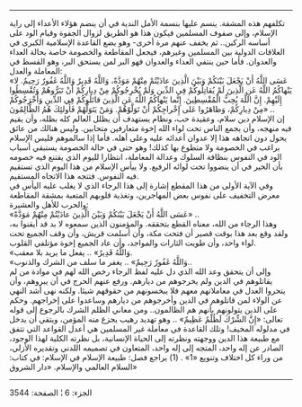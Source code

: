 ------------------------------------------------------------------------

تكلفهم هذه المشقة. ينسم عليها بنسمة الأمل الندية في أن ينضم هؤلاء
الأعداء إلى راية الإسلام، وإلى صفوف المسلمين فيكون هذا هو الطريق لزوال
الجفوة وقيام الود على أساسه الركين.. ثم يخفف عنهم مرة أخرى- وهو يضع
القاعدة الإسلامية الكبرى في العلاقات الدولية بين المسلمين وغيرهم، فيجعل
المقاطعة والخصومة خاصة بحالة العداء والعدوان. فأما حين ينتفي العداء
والعدوان فهو البر لمن يستحق البر، وهو القسط في المعاملة والعدل:  
«عَسَى اللَّهُ أَنْ يَجْعَلَ بَيْنَكُمْ وَبَيْنَ الَّذِينَ عادَيْتُمْ مِنْهُمْ مَوَدَّةً، وَاللَّهُ قَدِيرٌ وَاللَّهُ
غَفُورٌ رَحِيمٌ. لا يَنْهاكُمُ اللَّهُ عَنِ الَّذِينَ لَمْ يُقاتِلُوكُمْ فِي الدِّينِ وَلَمْ يُخْرِجُوكُمْ مِنْ
دِيارِكُمْ أَنْ تَبَرُّوهُمْ وَتُقْسِطُوا إِلَيْهِمْ. إِنَّ اللَّهَ يُحِبُّ الْمُقْسِطِينَ. إِنَّما يَنْهاكُمُ اللَّهُ
عَنِ الَّذِينَ قاتَلُوكُمْ فِي الدِّينِ وَأَخْرَجُوكُمْ مِنْ دِيارِكُمْ، وَظاهَرُوا عَلى إِخْراجِكُمْ أَنْ
تَوَلَّوْهُمْ. وَمَنْ يَتَوَلَّهُمْ فَأُولئِكَ هُمُ الظَّالِمُونَ» ..  
إن الإسلام دين سلام، وعقيدة حب، ونظام يستهدف أن يظلل العالم كله بظله،
وأن يقيم فيه منهجه، وأن يجمع الناس تحت لواء الله إخوة متعارفين متحابين.
وليس هنالك من عائق يحول دون اتجاهه هذا إلا عدوان أعدائه عليه وعلى أهله.
فأما إذا سالموهم فليس الإسلام براغب في الخصومة ولا متطوع بها كذلك! وهو
حتى في حالة الخصومة يستبقي أسباب الود في النفوس بنظافة السلوك وعدالة
المعاملة، انتظارا لليوم الذي يقتنع فيه خصومه بأن الخير في أن ينضووا تحت
لوائه الرفيع. ولا ييأس الإسلام من هذا اليوم الذي تستقيم فيه النفوس.
فتتجه هذا الاتجاه المستقيم.  
وفي الآية الأولى من هذا المقطع إشارة إلى هذا الرجاء الذي لا يغلب عليه
اليأس في معرض التخفيف على نفوس بعض المهاجرين، وتغذية قلوبهم المتعبة
بمشقة المقاطعة والحرب للأهل والعشيرة:  
«عَسَى اللَّهُ أَنْ يَجْعَلَ بَيْنَكُمْ وَبَيْنَ الَّذِينَ عادَيْتُمْ مِنْهُمْ مَوَدَّةً» ..  
وهذا الرجاء من الله، معناه القطع بتحققه. والمؤمنون الذين سمعوه لا بد قد
أيقنوا به، ولقد وقع بعد هذا بوقت قصير أن فتحت مكة، وأن أسلمت قريش، وأن
وقف الجميع تحت لواء واحد، وأن طويت الثارات والمواجد، وأن عاد الجميع إخوة
مؤتلفي القلوب.  
«وَاللَّهُ قَدِيرٌ» .. يفعل ما يريد بلا معقب.  
«وَاللَّهُ غَفُورٌ رَحِيمٌ» .. يغفر ما سلف من الشرك والذنوب..  
وإلى أن يتحقق وعد الله الذي دل عليه لفظ الرجاء رخص الله لهم في موادة من
لم يقاتلوهم في الدين ولم يخرجوهم من ديارهم. ورفع عنهم الحرج في أن
يبروهم، وأن يتحروا العدل في معاملاتهم معهم فلا يبخسونهم من حقوقهم شيئا.
ولكنه نهى أشد النهي عن الولاء لمن قاتلوهم في الدين وأخرجوهم من ديارهم
وساعدوا على إخراجهم. وحكم على الذين يتولونهم بأنهم هم الظالمون.. ومن
معاني الظلم الشرك بالرجوع إلى قوله تعالى: «إِنَّ الشِّرْكَ لَظُلْمٌ عَظِيمٌ» .. وهو
تهديد رهيب يجزع منه المؤمن، ويتقي أن يدخل في مدلوله المخيف! وتلك القاعدة
في معاملة غير المسلمين هي أعدل القواعد التي تتفق مع طبيعة هذا الدين
ووجهته ونظرته إلى الحياة الإنسانية، بل نظرته الكلية لهذا الوجود، الصادر
عن إله واحد، المتجه إلى إله واحد، المتعاون في تصميمه اللدني وتقديره
الأزلي، من وراء كل اختلاف وتنويع «1» . (1) يراجع فصل: طبيعة الإسلام في
الإسلام: في كتاب: السلام العالمي والإسلام. «دار الشروق»

------------------------------------------------------------------------

الجزء: 6 ¦ الصفحة: 3544
